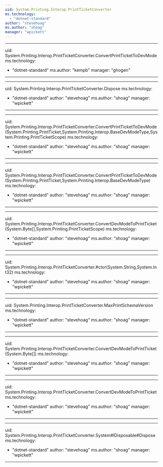 ```yaml
---
uid: System.Printing.Interop.PrintTicketConverter
ms.technology: 
  - "dotnet-standard"
author: "stevehoag"
ms.author: "shoag"
manager: "wpickett"
---
```


---
uid: System.Printing.Interop.PrintTicketConverter.ConvertPrintTicketToDevMode
ms.technology: 
  - "dotnet-standard"
ms.author: "kempb"
manager: "ghogen"
---

---
uid: System.Printing.Interop.PrintTicketConverter.Dispose
ms.technology: 
  - "dotnet-standard"
author: "stevehoag"
ms.author: "shoag"
manager: "wpickett"
---

---
uid: System.Printing.Interop.PrintTicketConverter.ConvertPrintTicketToDevMode(System.Printing.PrintTicket,System.Printing.Interop.BaseDevModeType,System.Printing.PrintTicketScope)
ms.technology: 
  - "dotnet-standard"
author: "stevehoag"
ms.author: "shoag"
manager: "wpickett"
---

---
uid: System.Printing.Interop.PrintTicketConverter.ConvertPrintTicketToDevMode(System.Printing.PrintTicket,System.Printing.Interop.BaseDevModeType)
ms.technology: 
  - "dotnet-standard"
author: "stevehoag"
ms.author: "shoag"
manager: "wpickett"
---

---
uid: System.Printing.Interop.PrintTicketConverter.ConvertDevModeToPrintTicket(System.Byte[],System.Printing.PrintTicketScope)
ms.technology: 
  - "dotnet-standard"
author: "stevehoag"
ms.author: "shoag"
manager: "wpickett"
---

---
uid: System.Printing.Interop.PrintTicketConverter.#ctor(System.String,System.Int32)
ms.technology: 
  - "dotnet-standard"
author: "stevehoag"
ms.author: "shoag"
manager: "wpickett"
---

---
uid: System.Printing.Interop.PrintTicketConverter.MaxPrintSchemaVersion
ms.technology: 
  - "dotnet-standard"
author: "stevehoag"
ms.author: "shoag"
manager: "wpickett"
---

---
uid: System.Printing.Interop.PrintTicketConverter.ConvertDevModeToPrintTicket(System.Byte[])
ms.technology: 
  - "dotnet-standard"
author: "stevehoag"
ms.author: "shoag"
manager: "wpickett"
---

---
uid: System.Printing.Interop.PrintTicketConverter.ConvertDevModeToPrintTicket
ms.technology: 
  - "dotnet-standard"
author: "stevehoag"
ms.author: "shoag"
manager: "wpickett"
---

---
uid: System.Printing.Interop.PrintTicketConverter.System#IDisposable#Dispose
ms.technology: 
  - "dotnet-standard"
author: "stevehoag"
ms.author: "shoag"
manager: "wpickett"
---
